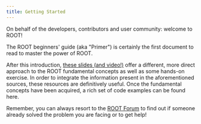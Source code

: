 ```yaml
---
title: Getting Started
---
```


On behalf of the developers, contributors and user community: welcome to ROOT!

The ROOT beginners' guide (aka "Primer") is certainly the first document to read
to master the power of ROOT.

After this introduction, [these slides (and video!)](https://indico.cern.ch/event/395198/)
offer a different, more direct approach to the ROOT fundamental concepts as well
as some hands-on exercise. In order to integrate the information present in the
aforementioned sources, these resources are definitively useful. Once the fundamental
concepts have been acquired, a rich set of code examples can be found here.

Remember, you can always resort to the [ROOT Forum](https://root-forum.cern.ch)
to find out if someone already solved the problem you are facing or to get help!